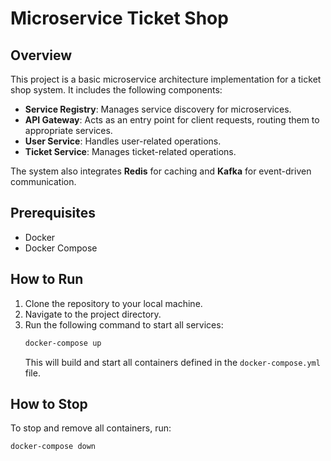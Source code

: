 # Microservice Ticket Shop

## Overview
This project is a basic microservice architecture implementation for a ticket shop system. It includes the following components:
- **Service Registry**: Manages service discovery for microservices.
- **API Gateway**: Acts as an entry point for client requests, routing them to appropriate services.
- **User Service**: Handles user-related operations.
- **Ticket Service**: Manages ticket-related operations.

The system also integrates **Redis** for caching and **Kafka** for event-driven communication.

## Prerequisites
- Docker
- Docker Compose

## How to Run
1. Clone the repository to your local machine.
2. Navigate to the project directory.
3. Run the following command to start all services:
   ```bash
   docker-compose up
   ```
   This will build and start all containers defined in the `docker-compose.yml` file.

## How to Stop
To stop and remove all containers, run:
```bash
docker-compose down
```